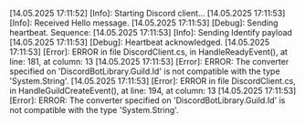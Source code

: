 [14.05.2025 17:11:52] [Info]: Starting Discord client...
[14.05.2025 17:11:53] [Info]: Received Hello message.
[14.05.2025 17:11:53] [Debug]: Sending heartbeat. Sequence: 
[14.05.2025 17:11:53] [Info]: Sending Identify payload
[14.05.2025 17:11:53] [Debug]: Heartbeat acknowledged.
[14.05.2025 17:11:53] [Error]: ERROR in file DiscordClient.cs, in HandleReadyEvent(), at line: 181, at column: 13
[14.05.2025 17:11:53] [Error]: ERROR: The converter specified on 'DiscordBotLibrary.Guild.Id' is not compatible with the type 'System.String'.
[14.05.2025 17:11:53] [Error]: ERROR in file DiscordClient.cs, in HandleGuildCreateEvent(), at line: 194, at column: 13
[14.05.2025 17:11:53] [Error]: ERROR: The converter specified on 'DiscordBotLibrary.Guild.Id' is not compatible with the type 'System.String'.
